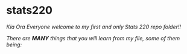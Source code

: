 # stats220

*Kia Ora Everyone welcome to my first and only Stats 220 repo folder!!*

*There are **MANY** things that you will learn from my file, some of them being:*








